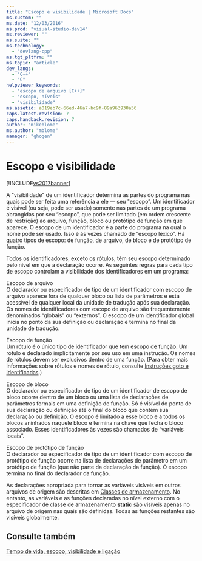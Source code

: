 ```yaml
---
title: "Escopo e visibilidade | Microsoft Docs"
ms.custom: ""
ms.date: "12/03/2016"
ms.prod: "visual-studio-dev14"
ms.reviewer: ""
ms.suite: ""
ms.technology: 
  - "devlang-cpp"
ms.tgt_pltfrm: ""
ms.topic: "article"
dev_langs: 
  - "C++"
  - "C"
helpviewer_keywords: 
  - "escopo de arquivo [C++]"
  - "escopo, níveis"
  - "visibilidade"
ms.assetid: a019eb7c-66ed-46a7-bc9f-89a963930a56
caps.latest.revision: 7
caps.handback.revision: 7
author: "mikeblome"
ms.author: "mblome"
manager: "ghogen"
---
```

# Escopo e visibilidade
[!INCLUDE[vs2017banner](../assembler/inline/includes/vs2017banner.md)]

A "visibilidade" de um identificador determina as partes do programa nas quais pode ser feita uma referência a ele — seu "escopo”. Um identificador é visível \(ou seja, pode ser usado\) somente nas partes de um programa abrangidas por seu “escopo”, que pode ser limitado \(em ordem crescente de restrição\) ao arquivo, função, bloco ou protótipo de função em que aparece.  O escopo de um identificador é a parte do programa na qual o nome pode ser usado.  Isso é às vezes chamado de “escopo léxico”. Há quatro tipos de escopo: de função, de arquivo, de bloco e de protótipo de função.  
  
 Todos os identificadores, exceto os rótulos, têm seu escopo determinado pelo nível em que a declaração ocorre.  As seguintes regras para cada tipo de escopo controlam a visibilidade dos identificadores em um programa:  
  
 Escopo de arquivo  
 O declarador ou especificador de tipo de um identificador com escopo de arquivo aparece fora de qualquer bloco ou lista de parâmetros e está acessível de qualquer local da unidade de tradução após sua declaração.  Os nomes de identificadores com escopo de arquivo são frequentemente denominados “globais” ou “externos”. O escopo de um identificador global inicia no ponto da sua definição ou declaração e termina no final da unidade de tradução.  
  
 Escopo de função  
 Um rótulo é o único tipo de identificador que tem escopo de função.  Um rótulo é declarado implicitamente por seu uso em uma instrução.  Os nomes de rótulos devem ser exclusivos dentro de uma função. \(Para obter mais informações sobre rótulos e nomes de rótulo, consulte [Instruções goto e identificadas](../c-language/goto-and-labeled-statements-c.md).\)  
  
 Escopo de bloco  
 O declarador ou especificador de tipo de um identificador de escopo de bloco ocorre dentro de um bloco ou uma lista de declarações de parâmetros formais em uma definição de função.  Só é visível do ponto de sua declaração ou definição até o final do bloco que contém sua declaração ou definição.  O escopo é limitado a esse bloco e a todos os blocos aninhados naquele bloco e termina na chave que fecha o bloco associado.  Esses identificadores às vezes são chamados de “variáveis locais”.  
  
 Escopo de protótipo de função  
 O declarador ou especificador de tipo de um identificador com escopo de protótipo de função ocorre na lista de declarações de parâmetro em um protótipo de função \(que não parte da declaração da função\).  O escopo termina no final do declarador da função.  
  
 As declarações apropriada para tornar as variáveis visíveis em outros arquivos de origem são descritas em [Classes de armazenamento](../c-language/c-storage-classes.md).  No entanto, as variáveis e as funções declaradas no nível externo com o especificador de classe de armazenamento **static** são visíveis apenas no arquivo de origem nas quais são definidas.  Todas as funções restantes são visíveis globalmente.  
  
## Consulte também  
 [Tempo de vida, escopo, visibilidade e ligação](../Topic/Lifetime,%20Scope,%20Visibility,%20and%20Linkage.md)